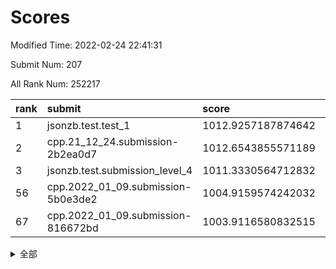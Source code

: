 # Scores

Modified Time: 2022-02-24 22:41:31

Submit Num: 207

All Rank Num: 252217

| rank |               submit               |       score        |       sigma        | pk_num |
| :--- | :--------------------------------- | :----------------- | :----------------- | :----- |
| 1    | jsonzb.test.test_1                 | 1012.9257187874642 | 0.8067762554887916 | 4873   |
| 2    | cpp.21_12_24.submission-2b2ea0d7   | 1012.6543855571189 | 0.8104706941523687 | 4871   |
| 3    | jsonzb.test.submission_level_4     | 1011.3330564712832 | 0.7955855752124912 | 4872   |
| 56   | cpp.2022_01_09.submission-5b0e3de2 | 1004.9159574242032 | 0.7191153428186847 | 4871   |
| 67   | cpp.2022_01_09.submission-816672bd | 1003.9116580832515 | 0.7087005806289965 | 4871   |


<details>
<summary>全部</summary>

| rank |                 submit                 |       score        |       sigma        | pk_num |
| :--- | :------------------------------------- | :----------------- | :----------------- | :----- |
| 1    | jsonzb.test.test_1                     | 1012.9257187874642 | 0.8067762554887916 | 4873   |
| 2    | cpp.21_12_24.submission-2b2ea0d7       | 1012.6543855571189 | 0.8104706941523687 | 4871   |
| 3    | jsonzb.test.submission_level_4         | 1011.3330564712832 | 0.7955855752124912 | 4872   |
| 4    | gobigger.level_3.submission_level_3_34 | 1011.0658512602879 | 0.7710460549319818 | 4878   |
| 5    | gobigger.level_3.submission_level_3_15 | 1011.0231181141688 | 0.7666084988549097 | 4873   |
| 6    | gobigger.level_3.submission_level_3_7  | 1010.9413380410257 | 0.7614398237131674 | 4876   |
| 7    | gobigger.level_3.submission_level_3_38 | 1010.8729059795215 | 0.7568602916719368 | 4872   |
| 8    | gobigger.level_3.submission_level_3_1  | 1010.7770548170556 | 0.7689076537769662 | 4872   |
| 9    | gobigger.level_3.submission_level_3_36 | 1010.7587200188556 | 0.7605702357691658 | 4869   |
| 10   | gobigger.level_3.submission_level_3_40 | 1010.7504420221873 | 0.7576631809841317 | 4878   |
| 11   | gobigger.level_3.submission_level_3_0  | 1010.6873703546255 | 0.7574934848095325 | 4870   |
| 12   | gobigger.level_3.submission_level_3_30 | 1010.6102981300783 | 0.7438283368250248 | 4873   |
| 13   | gobigger.level_3.submission_level_3_33 | 1010.4992795227005 | 0.7607318618445604 | 4873   |
| 14   | gobigger.level_3.submission_level_3_11 | 1010.4707730646182 | 0.7833390417183411 | 4872   |
| 15   | gobigger.level_3.submission_level_3_37 | 1010.4427491646527 | 0.782056349238859  | 4873   |
| 16   | gobigger.level_3.submission_level_3_42 | 1010.3755677768256 | 0.7509461970338147 | 4868   |
| 17   | gobigger.level_3.submission_level_3_27 | 1010.3314426562794 | 0.7449909347970132 | 4874   |
| 18   | gobigger.level_3.submission_level_3_2  | 1010.3306449580801 | 0.7426431517105779 | 4870   |
| 19   | gobigger.level_3.submission_level_3_45 | 1010.2756262385155 | 0.7663364459514974 | 4879   |
| 20   | gobigger.level_3.submission_level_3_17 | 1010.2733279670374 | 0.7573896557982643 | 4870   |
| 21   | gobigger.level_3.submission_level_3_25 | 1010.2422861411989 | 0.7404489120468356 | 4875   |
| 22   | gobigger.level_3.submission_level_3_3  | 1010.1530290805753 | 0.7765785533196782 | 4871   |
| 23   | gobigger.level_3.submission_level_3_43 | 1010.1523159980131 | 0.7659667516163533 | 4878   |
| 24   | gobigger.level_3.submission_level_3_20 | 1010.1243638794006 | 0.7370936354596485 | 4869   |
| 25   | gobigger.level_3.submission_level_3_47 | 1010.1147913138598 | 0.7590742915357503 | 4875   |
| 26   | gobigger.level_3.submission_level_3_24 | 1010.0589830875814 | 0.7479540472980116 | 4875   |
| 27   | gobigger.level_3.submission_level_3_21 | 1010.0435932803316 | 0.7539645363070153 | 4872   |
| 28   | gobigger.level_3.submission_level_3_48 | 1010.0386382231238 | 0.745863635521419  | 4873   |
| 29   | gobigger.level_3.submission_level_3_35 | 1009.8496630000247 | 0.7785502943159399 | 4878   |
| 30   | gobigger.level_3.submission_level_3_41 | 1009.7637186040997 | 0.7576032057530471 | 4875   |
| 31   | gobigger.level_3.submission_level_3_28 | 1009.7172303750128 | 0.7506564244973194 | 4878   |
| 32   | gobigger.level_3.submission_level_3_23 | 1009.6674497367987 | 0.7531127414143975 | 4872   |
| 33   | gobigger.level_3.submission_level_3_46 | 1009.6064514552362 | 0.7446181143206062 | 4877   |
| 34   | gobigger.level_3.submission_level_3_4  | 1009.6011087491313 | 0.7581451545433273 | 4875   |
| 35   | gobigger.level_3.submission_level_3_12 | 1009.5946970306932 | 0.774031479124978  | 4871   |
| 36   | gobigger.level_3.submission_level_3_13 | 1009.547530098235  | 0.7480139310881501 | 4875   |
| 37   | gobigger.level_3.submission_level_3_9  | 1009.5159678700095 | 0.7427396853495652 | 4870   |
| 38   | gobigger.level_3.submission_level_3_10 | 1009.5152189082158 | 0.764396127800154  | 4870   |
| 39   | gobigger.level_3.submission_level_3_18 | 1009.426292637142  | 0.7350734499629036 | 4874   |
| 40   | gobigger.level_3.submission_level_3_29 | 1009.4243297573477 | 0.7519385569494227 | 4872   |
| 41   | gobigger.level_3.submission_level_3_32 | 1009.3986304379226 | 0.7380809077266901 | 4872   |
| 42   | gobigger.level_3.submission_level_3_6  | 1009.2121905659602 | 0.7612160361219954 | 4871   |
| 43   | gobigger.level_3.submission_level_3_19 | 1009.0919786141301 | 0.7535477496373245 | 4870   |
| 44   | gobigger.level_3.submission_level_3_39 | 1009.076568123328  | 0.7373016264603134 | 4879   |
| 45   | gobigger.level_3.submission_level_3_16 | 1008.9785615363629 | 0.7667716624305475 | 4880   |
| 46   | gobigger.level_3.submission_level_3_31 | 1008.8297624065303 | 0.7553598087049164 | 4876   |
| 47   | gobigger.level_3.submission_level_3_49 | 1008.7309658903511 | 0.7544440481291717 | 4878   |
| 48   | gobigger.level_3.submission_level_3_5  | 1008.6775246803934 | 0.7469368320149724 | 4878   |
| 49   | gobigger.level_3.submission_level_3_14 | 1008.4822919989379 | 0.7486833635376599 | 4878   |
| 50   | gobigger.level_3.submission_level_3_22 | 1008.302446411366  | 0.7463232381911187 | 4878   |
| 51   | gobigger.level_3.submission_level_3_44 | 1008.2852160600597 | 0.7598893143585477 | 4875   |
| 52   | gobigger.level_3.submission_level_3_8  | 1008.1699527286532 | 0.7480976642468583 | 4875   |
| 53   | gobigger.level_3.submission_level_3_26 | 1008.1547505256452 | 0.748326098943426  | 4877   |
| 54   | gobigger.level_1.submission_level_1_31 | 1005.2083592711112 | 0.7202182939101918 | 4872   |
| 55   | gobigger.level_1.submission_level_1_45 | 1005.1767874694656 | 0.7277350216866683 | 4875   |
| 56   | cpp.2022_01_09.submission-5b0e3de2     | 1004.9159574242032 | 0.7191153428186847 | 4871   |
| 57   | gobigger.level_1.submission_level_1_29 | 1004.8322148104434 | 0.7101228048607942 | 4873   |
| 58   | gobigger.level_1.submission_level_1_0  | 1004.7298843330854 | 0.7183557126412219 | 4864   |
| 59   | gobigger.level_1.submission_level_1_34 | 1004.6830510061166 | 0.710014001491459  | 4876   |
| 60   | gobigger.level_1.submission_level_1_16 | 1004.4519202906707 | 0.7251553363165336 | 4877   |
| 61   | gobigger.level_1.submission_level_1_39 | 1004.4130352007007 | 0.7316813229642655 | 4879   |
| 62   | gobigger.level_1.submission_level_1_32 | 1004.3797804135488 | 0.7235256119440836 | 4874   |
| 63   | gobigger.level_1.submission_level_1_1  | 1004.1322318860826 | 0.7120635350955854 | 4872   |
| 64   | gobigger.level_1.submission_level_1_9  | 1004.0990057542376 | 0.7115865941685162 | 4875   |
| 65   | gobigger.level_1.submission_level_1_7  | 1004.025391194928  | 0.7052073851884015 | 4875   |
| 66   | gobigger.level_1.submission_level_1_10 | 1003.9547822003165 | 0.713768463172946  | 4871   |
| 67   | cpp.2022_01_09.submission-816672bd     | 1003.9116580832515 | 0.7087005806289965 | 4871   |
| 68   | gobigger.level_1.submission_level_1_11 | 1003.9070440858334 | 0.7120039808514147 | 4874   |
| 69   | gobigger.level_1.submission_level_1_18 | 1003.849912279184  | 0.7206481972175179 | 4874   |
| 70   | gobigger.level_1.submission_level_1_26 | 1003.7278360276445 | 0.7208864950662243 | 4876   |
| 71   | gobigger.level_1.submission_level_1_36 | 1003.6636043153105 | 0.7200345346490814 | 4876   |
| 72   | gobigger.level_1.submission_level_1_2  | 1003.6453086520625 | 0.7123695720899648 | 4878   |
| 73   | gobigger.level_1.submission_level_1_12 | 1003.6266117081977 | 0.7099993927151377 | 4870   |
| 74   | gobigger.level_1.submission_level_1_47 | 1003.5463421070035 | 0.7247688585843055 | 4877   |
| 75   | gobigger.level_1.submission_level_1_37 | 1003.5040586140577 | 0.7204646269705356 | 4874   |
| 76   | gobigger.level_1.submission_level_1_20 | 1003.4790748457053 | 0.7087167961084503 | 4873   |
| 77   | gobigger.level_1.submission_level_1_30 | 1003.4380656930301 | 0.7250775992893785 | 4871   |
| 78   | gobigger.level_1.submission_level_1_6  | 1003.4158715491801 | 0.7152140939120224 | 4877   |
| 79   | gobigger.level_1.submission_level_1_24 | 1003.4139289677881 | 0.7157485446766386 | 4881   |
| 80   | gobigger.level_1.submission_level_1_13 | 1003.3763858222361 | 0.7161500007848279 | 4876   |
| 81   | gobigger.level_1.submission_level_1_46 | 1003.3656348237263 | 0.7107731516426856 | 4873   |
| 82   | gobigger.level_1.submission_level_1_27 | 1003.3208930616689 | 0.7172752789451845 | 4875   |
| 83   | gobigger.level_1.submission_level_1_21 | 1003.3204347592227 | 0.7146376235467676 | 4874   |
| 84   | gobigger.level_1.submission_level_1_4  | 1003.3012649840512 | 0.713330136479093  | 4879   |
| 85   | gobigger.level_1.submission_level_1_23 | 1003.2643437829892 | 0.7090165052416316 | 4876   |
| 86   | gobigger.level_1.submission_level_1_48 | 1003.1885524556773 | 0.7042784425036759 | 4877   |
| 87   | gobigger.level_1.submission_level_1_25 | 1003.1809704807332 | 0.7160916444824103 | 4872   |
| 88   | gobigger.level_1.submission_level_1_5  | 1003.1807370426261 | 0.7115257238813013 | 4869   |
| 89   | gobigger.level_1.submission_level_1_3  | 1003.1642696100346 | 0.7118356831623102 | 4869   |
| 90   | gobigger.level_1.submission_level_1_14 | 1003.1181028421628 | 0.714423704910055  | 4878   |
| 91   | gobigger.level_1.submission_level_1_8  | 1002.9951962720567 | 0.7148030790147941 | 4877   |
| 92   | gobigger.level_1.submission_level_1_22 | 1002.8687043192875 | 0.7134372403186229 | 4870   |
| 93   | gobigger.level_1.submission_level_1_19 | 1002.84961616201   | 0.7123019427029907 | 4876   |
| 94   | gobigger.level_1.submission_level_1_28 | 1002.8376537420849 | 0.710720481535033  | 4871   |
| 95   | gobigger.level_1.submission_level_1_49 | 1002.8336141734487 | 0.7121992818103872 | 4876   |
| 96   | gobigger.level_1.submission_level_1_35 | 1002.7963888998114 | 0.7218422712223266 | 4876   |
| 97   | gobigger.level_1.submission_level_1_15 | 1002.7940420923685 | 0.7012682522708962 | 4872   |
| 98   | gobigger.level_1.submission_level_1_41 | 1002.7355171260308 | 0.7108231521804537 | 4873   |
| 99   | gobigger.level_1.submission_level_1_42 | 1002.7114449493148 | 0.7099463285431263 | 4874   |
| 100  | gobigger.level_1.submission_level_1_43 | 1002.642309869027  | 0.7267958300121733 | 4869   |
| 101  | gobigger.level_1.submission_level_1_33 | 1002.6181680671178 | 0.7246923876474244 | 4874   |
| 102  | gobigger.level_1.submission_level_1_38 | 1002.4852687227259 | 0.7080934691651554 | 4869   |
| 103  | gobigger.level_1.submission_level_1_17 | 1002.2331481457003 | 0.7132019835429391 | 4872   |
| 104  | gobigger.level_1.submission_level_1_40 | 1002.2322500950279 | 0.7116634414857868 | 4870   |
| 105  | gobigger.level_1.submission_level_1_44 | 1002.1157576648612 | 0.7074595079166359 | 4872   |
| 106  | gobigger.random.submission_random_32   | 997.392346272802   | 0.7084056110436736 | 4878   |
| 107  | gobigger.random.submission_random_3    | 997.3760823975848  | 0.7093900084797967 | 4871   |
| 108  | gobigger.random.submission_random_41   | 997.0517849460339  | 0.719416845370744  | 4873   |
| 109  | gobigger.random.submission_random_19   | 996.8133257898237  | 0.7083840182934559 | 4864   |
| 110  | gobigger.random.submission_random_47   | 996.7632485651097  | 0.6991939533784487 | 4879   |
| 111  | gobigger.random.submission_random_1    | 996.7469330496037  | 0.7054077384718356 | 4871   |
| 112  | gobigger.random.submission_random_16   | 996.6849594145358  | 0.7116775846573715 | 4875   |
| 113  | gobigger.random.submission_random_30   | 996.6846866603983  | 0.697535243958289  | 4870   |
| 114  | gobigger.random.submission_random_15   | 996.6811340391677  | 0.7195103567156373 | 4874   |
| 115  | gobigger.random.submission_random_42   | 996.6310691358175  | 0.7224804548917829 | 4873   |
| 116  | gobigger.random.submission_random_21   | 996.5758196665943  | 0.7082144724011618 | 4875   |
| 117  | gobigger.random.submission_random_4    | 996.4562789977937  | 0.7313025923552696 | 4869   |
| 118  | gobigger.random.submission_random_33   | 996.3074364301569  | 0.7189664774269428 | 4876   |
| 119  | gobigger.random.submission_random_20   | 996.27152773465    | 0.7121818396641543 | 4872   |
| 120  | gobigger.random.submission_random_0    | 996.2318634140295  | 0.7166801336464764 | 4870   |
| 121  | gobigger.random.submission_random_5    | 996.2025513322255  | 0.6949338805934533 | 4870   |
| 122  | gobigger.random.submission_random_25   | 996.1953336515045  | 0.7057553782284021 | 4865   |
| 123  | gobigger.random.submission_random_39   | 996.1668114802487  | 0.7142631854322911 | 4874   |
| 124  | gobigger.random.submission_random_44   | 996.1462147121193  | 0.720691097189243  | 4873   |
| 125  | gobigger.random.submission_random_22   | 996.1251909382737  | 0.7132274876238129 | 4879   |
| 126  | gobigger.random.submission_random_9    | 996.1013040231104  | 0.7054399120083885 | 4876   |
| 127  | gobigger.random.submission_random_7    | 996.0737552949003  | 0.7210966945313987 | 4870   |
| 128  | gobigger.random.submission_random_26   | 996.0609318867896  | 0.7040723620248835 | 4878   |
| 129  | gobigger.random.submission_random_6    | 996.0180172913595  | 0.7230969762590419 | 4868   |
| 130  | gobigger.random.submission_random_37   | 996.0166802420557  | 0.7060445640404753 | 4868   |
| 131  | gobigger.random.submission_random_2    | 996.0137245768826  | 0.7180578158918484 | 4870   |
| 132  | gobigger.random.submission_random_43   | 996.0053269165113  | 0.7044900290752698 | 4878   |
| 133  | gobigger.random.submission_random_49   | 995.9055339967073  | 0.7080042277752392 | 4872   |
| 134  | gobigger.random.submission_random_24   | 995.9010829949983  | 0.71043819902531   | 4875   |
| 135  | gobigger.random.submission_random_34   | 995.887114966362   | 0.7098268722530874 | 4875   |
| 136  | gobigger.random.submission_random_12   | 995.8403931732548  | 0.7021426408054977 | 4879   |
| 137  | gobigger.random.submission_random_8    | 995.8321708448257  | 0.720486891876889  | 4874   |
| 138  | gobigger.random.submission_random_18   | 995.7752358877748  | 0.7027730442239005 | 4876   |
| 139  | gobigger.random.submission_random_14   | 995.7743538609939  | 0.7129009953450401 | 4874   |
| 140  | gobigger.random.submission_random_35   | 995.7605966489874  | 0.7093803396027261 | 4876   |
| 141  | gobigger.random.submission_random_27   | 995.7517178749879  | 0.7334889974441084 | 4872   |
| 142  | gobigger.random.submission_random_48   | 995.7335843887035  | 0.7024610437518505 | 4877   |
| 143  | gobigger.random.submission_random_29   | 995.6435735691736  | 0.7065000460046185 | 4872   |
| 144  | gobigger.random.submission_random_10   | 995.6227994330914  | 0.7192409353149514 | 4872   |
| 145  | gobigger.random.submission_random_45   | 995.6131325343451  | 0.7183038257846887 | 4874   |
| 146  | gobigger.random.submission_random_28   | 995.5549682596414  | 0.7149368642656487 | 4872   |
| 147  | gobigger.random.submission_random_23   | 995.4753358048669  | 0.7223530587835345 | 4869   |
| 148  | gobigger.random.submission_random_36   | 995.4138348987151  | 0.6983292720650711 | 4873   |
| 149  | gobigger.random.submission_random_13   | 995.3006014702133  | 0.7059280329260436 | 4875   |
| 150  | gobigger.random.submission_random_31   | 995.2726181496433  | 0.7207165817783804 | 4874   |
| 151  | gobigger.random.submission_random_11   | 995.1193393268481  | 0.7151081705664882 | 4871   |
| 152  | gobigger.random.submission_random_17   | 995.0574842624197  | 0.7119928351438014 | 4882   |
| 153  | gobigger.random.submission_random_38   | 995.0385974537068  | 0.7107416008487923 | 4872   |
| 154  | gobigger.random.submission_random_40   | 994.7093067742378  | 0.7023053102489131 | 4875   |
| 155  | gobigger.random.submission_random_46   | 994.5059651544851  | 0.6999739242753501 | 4875   |
| 156  | gobigger.level_2.submission_level_2_22 | 993.9642421733786  | 0.73443597814796   | 4874   |
| 157  | gobigger.level_2.submission_level_2_4  | 993.5686497764373  | 0.7223074156789854 | 4870   |
| 158  | gobigger.level_2.submission_level_2_44 | 993.3229110986081  | 0.7276497971614763 | 4869   |
| 159  | gobigger.level_2.submission_level_2_37 | 993.1389235625288  | 0.7313915742962144 | 4874   |
| 160  | gobigger.level_2.submission_level_2_7  | 993.1207356821451  | 0.7431228465121895 | 4876   |
| 161  | gobigger.level_2.submission_level_2_5  | 993.0364669773013  | 0.7398920215790893 | 4880   |
| 162  | gobigger.level_2.submission_level_2_24 | 993.0299253085806  | 0.7297133042508598 | 4872   |
| 163  | gobigger.level_2.submission_level_2_6  | 993.0277952898298  | 0.7293658579676701 | 4871   |
| 164  | gobigger.level_2.submission_level_2_48 | 992.9757469948156  | 0.736512156574682  | 4875   |
| 165  | gobigger.level_2.submission_level_2_18 | 992.9659480622506  | 0.7535103669761737 | 4873   |
| 166  | gobigger.level_2.submission_level_2_2  | 992.9235842549257  | 0.7244512227107514 | 4876   |
| 167  | gobigger.level_2.submission_level_2_1  | 992.8922420549095  | 0.7330764261787693 | 4878   |
| 168  | gobigger.level_2.submission_level_2_49 | 992.7482641357955  | 0.7399472745208704 | 4875   |
| 169  | gobigger.level_2.submission_level_2_0  | 992.7365248003226  | 0.7297820615384425 | 4874   |
| 170  | gobigger.level_2.submission_level_2_12 | 992.6640409479653  | 0.7345365680997522 | 4874   |
| 171  | gobigger.level_2.submission_level_2_20 | 992.6491995370109  | 0.7296756254396694 | 4876   |
| 172  | gobigger.level_2.submission_level_2_40 | 992.5395751421926  | 0.7498784705896017 | 4873   |
| 173  | gobigger.level_2.submission_level_2_46 | 992.5379474463946  | 0.7362547156227642 | 4877   |
| 174  | gobigger.level_2.submission_level_2_10 | 992.4973582594419  | 0.736550452735706  | 4874   |
| 175  | gobigger.level_2.submission_level_2_25 | 992.4445506214302  | 0.7460141074923393 | 4876   |
| 176  | gobigger.level_2.submission_level_2_36 | 992.3589017800992  | 0.7317758079980841 | 4876   |
| 177  | gobigger.level_2.submission_level_2_31 | 992.3154440031558  | 0.7431951326659955 | 4878   |
| 178  | gobigger.level_2.submission_level_2_27 | 992.0458533211738  | 0.7417729728829415 | 4874   |
| 179  | gobigger.level_2.submission_level_2_9  | 992.0058172764004  | 0.7547096719843674 | 4873   |
| 180  | gobigger.level_2.submission_level_2_3  | 991.9424539230018  | 0.7691402957101146 | 4871   |
| 181  | gobigger.level_2.submission_level_2_21 | 991.886443946929   | 0.7423567892716697 | 4874   |
| 182  | gobigger.level_2.submission_level_2_19 | 991.8728241717479  | 0.7335484960539973 | 4877   |
| 183  | gobigger.level_2.submission_level_2_15 | 991.8403197447719  | 0.756806679238392  | 4877   |
| 184  | gobigger.level_2.submission_level_2_43 | 991.8109117522185  | 0.7362003570263345 | 4866   |
| 185  | gobigger.level_2.submission_level_2_38 | 991.8018039328688  | 0.737419179045636  | 4876   |
| 186  | gobigger.level_2.submission_level_2_23 | 991.6587410702522  | 0.759718773813401  | 4875   |
| 187  | gobigger.level_2.submission_level_2_39 | 991.6470539789551  | 0.7521578865425569 | 4877   |
| 188  | gobigger.level_2.submission_level_2_47 | 991.6395527254057  | 0.7304192211938046 | 4876   |
| 189  | gobigger.level_2.submission_level_2_8  | 991.5872406761174  | 0.742613032450718  | 4871   |
| 190  | gobigger.level_2.submission_level_2_29 | 991.56212460368    | 0.7488754640179873 | 4872   |
| 191  | gobigger.level_2.submission_level_2_45 | 991.5615115241287  | 0.765245147176076  | 4876   |
| 192  | gobigger.level_2.submission_level_2_41 | 991.5284970158825  | 0.7465492042903038 | 4878   |
| 193  | gobigger.level_2.submission_level_2_34 | 991.4412485120711  | 0.7601915533979428 | 4873   |
| 194  | gobigger.level_2.submission_level_2_16 | 991.3901932635601  | 0.7582453819408272 | 4873   |
| 195  | gobigger.level_2.submission_level_2_14 | 991.3893729964338  | 0.7443427670745872 | 4876   |
| 196  | gobigger.level_2.submission_level_2_28 | 991.3813308985947  | 0.7741266994676939 | 4872   |
| 197  | gobigger.level_2.submission_level_2_35 | 991.3797540776026  | 0.7643383711760411 | 4875   |
| 198  | gobigger.level_2.submission_level_2_32 | 991.3525082919643  | 0.7478366580371141 | 4877   |
| 199  | gobigger.level_2.submission_level_2_30 | 991.1673334196162  | 0.7638698305556401 | 4874   |
| 200  | gobigger.level_2.submission_level_2_42 | 990.9145976143069  | 0.7531055168046764 | 4874   |
| 201  | gobigger.level_2.submission_level_2_17 | 990.7929648454195  | 0.7654202420416207 | 4873   |
| 202  | gobigger.level_2.submission_level_2_33 | 990.6409823435048  | 0.7650864375305437 | 4870   |
| 203  | gobigger.level_2.submission_level_2_26 | 990.5107655500882  | 0.7736564439917132 | 4869   |
| 204  | gobigger.level_2.submission_level_2_11 | 990.3930726208132  | 0.7735097024866149 | 4871   |
| 205  | gobigger.level_2.submission_level_2_13 | 990.1366972078158  | 0.7857543210104628 | 4873   |
| 206  | gobigger.none.submission_none_1        | 977.1824749837679  | 1.3939303067948745 | 4874   |
| 207  | gobigger.none.submission_none_0        | 975.7934677424431  | 1.5062619450769585 | 4875   |

</details>
